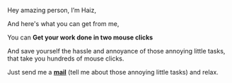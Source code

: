Hey amazing person,
I’m Haiz,

And here's what you can get from me,

You can **Get your work done in two mouse clicks**

And save yourself the hassle and annoyance 
of those annoying little tasks, that take you hundreds of mouse clicks.

Just send me a [**mail**](mailto:haiz.gigs@gmail.com) (tell me about those annoying little tasks) and relax.
